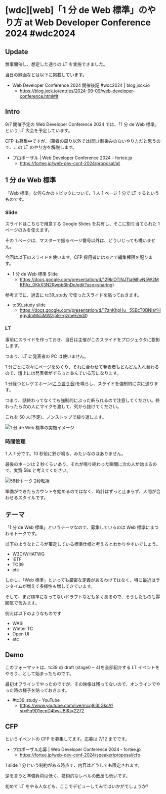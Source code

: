 # [wdc][web]「1 分 de Web 標準」のやり方 at Web Developer Conference 2024 #wdc2024

## Update

無事開催し、想定した通りの LT を実施できました。

当日の録画などは以下に掲載しています。

- Web Developer Conference 2024 開催後記 #wdc2024 | blog.jxck.io
  - https://blog.jxck.io/entries/2024-09-09/web-developer-conference.html#lt


## Intro

9/7 開催予定の Web Developer Conference 2024 では、「1 分 de Web 標準」という LT 大会を予定しています。

CFP も募集中ですが、(筆者の周り以外では)聞き馴染みのないやり方だと思うので、この LT のやり方を解説します。

- プロポーザル | Web Developer Conference 2024 - fortee.jp
  - https://fortee.jp/web-dev-conf-2024/proposal/all


## 1 分 de Web 標準

「Web 標準」な何らかのトピックについて、1 人 1 ページ 1 分で LT するというものです。


### Slide

スライドはこちらで用意する Google Slides を共有し、そこに割り当てられた 1 ページのみを使えます。

その 1 ページは、マスターで振るページ番号以外は、どういじっても構いません。

今回は以下のスライドを使います。CFP 採用者にはあとで編集権限を配ります。

- 1 分 de Web 標準 Slide
  - https://docs.google.com/presentation/d/129kIOTlNJTta9ilhyN5W2MKPAz_0KkX3N2Rwpb6lnDo/edit?usp=sharing)

参考までに、過去に tc39_study で使ったスライドを貼っておきます。

- tc39_study slide
  - https://docs.google.com/presentation/d/17znKhpHu__5SBcT0BNIaYHegy4mMs5MWzj59r-qzmeE/edit)


### LT

事前にスライドを作っておき、当日は主催がこのスライドをプロジェクタに投影します。

つまり、LT に発表者の PC は使いません。

1 分ごとに次々にページをめくり、それに合わせて発表者もどんどん入れ替わるので、壇上には発表者がずらっと並んでいる形になります。

1 分経つとレゲエホーン([こう言う音](https://www.myinstants.com/ja/instant/mlg-air-horn/))を鳴らし、スライドを強制的に次に送ります。

つまり、話終わってなくても強制的にぶった斬られるので注意してください。終わったら次の人にマイクを渡して、列から抜けてください。

これを 50 人(予定)、ノンストップで繰り返します。

![1 分 de Web 標準の実施イメージ](1min-de-web-standard.svg#2190x4188)


### 時間管理

1 人 1 分です。10 秒前に鈴が鳴る、みたいなのはありません。

最後のホーンは 2 秒くらいあり、それが鳴り終わった瞬間に次の人が始まるので、実質 58s と考えてください。

![58秒トーク 2秒転換](timer.svg#295x246)

準備ができたらカウントを始めるのではなく、時計はずっと止まらず、人間が合わせるスタイルです。


## テーマ

「1 分 de Web 標準」というテーマなので、募集しているのは Web 標準にまつわるトークです。

以下のようなところが策定している標準仕様と考えるとわかりやすいでしょう。

- W3C/WHATWG
- IETF
- TC39
- etc

しかし、「Web 標準」といっても厳密な定義があるわけではなく、特に最近はランタイムが増えて多様性も増してきています。

そして、まだ標準になってないドラフトなども多くあるので、そうしたものも雰囲気で含みます。

例えば以下のようなものです

- WASI
- Winter TC
- Open UI
- etc


## Demo

このフォーマットは、tc39 の draft (stage0 ~ 4)を全部紹介する LT イベントをやろう、として始まったものです。

最初オフラインでやったのですが、その映像は残ってないので、オンラインでやった時の様子を貼っておきます。

- #tc39_study - YouTube
  - https://www.youtube.com/live/mcq8l3LGkcA?si=iFq9D1qcpD4bwUBI&t=2272


## CFP

というイベントの CFP を募集してます。応募は 7/12 までです。

- プロポーザル応募 | Web Developer Conference 2024 - fortee.jp
  - https://fortee.jp/web-dev-conf-2024/speaker/proposal/cfp

1 slide 1 分という制約がある時点で、内容はどうしても限定されます。

逆を言うと準備負荷は低く、技術的なレベルの敷居も低いです。

初めて LT をやる人なども、ここでデビューしてみてはいかがでしょうか?